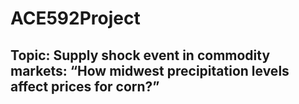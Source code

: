 # ACE592Project
## Topic:   Supply shock event in commodity markets: “How midwest precipitation levels affect prices for corn?”
